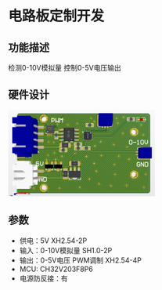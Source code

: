 # 电路板定制开发

## 功能描述
检测0-10V模拟量 控制0-5V电压输出


## 硬件设计
<img src="image/pcb.png" alt="硬件" width="300px">

## 参数
- 供电：5V XH2.54-2P
- 输入：0-10V模拟量 SH1.0-2P
- 输出：0-5V电压 PWM调制 XH2.54-4P
- MCU: CH32V203F8P6
- 电源防反接：有
